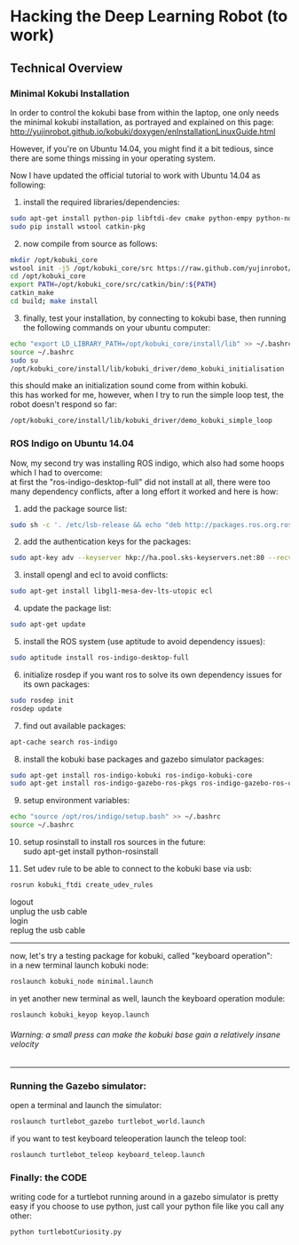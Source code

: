# Hacking the Deep Learning Robot (to work)

## Technical Overview

### Minimal Kokubi Installation
In order to control the kokubi base from within the laptop, one only needs the minimal kokubi installation, as portrayed and explained on this page:  
http://yujinrobot.github.io/kobuki/doxygen/enInstallationLinuxGuide.html    

However, if you're on Ubuntu 14.04, you might find it a bit tedious, since there are some things missing in your operating system.  

Now I have updated the official tutorial to work with Ubuntu 14.04 as following:  

1) install the required libraries/dependencies:  
```bash
sudo apt-get install python-pip libftdi-dev cmake python-empy python-nose python-setuptools build-essential  
sudo pip install wstool catkin-pkg
```
2) now compile from source as follows:  
```bash
mkdir /opt/kobuki_core  
wstool init -j5 /opt/kobuki_core/src https://raw.github.com/yujinrobot/kobuki_core/hydro/kobuki_core.rosinstall  
cd /opt/kobuki_core  
export PATH=/opt/kobuki_core/src/catkin/bin/:${PATH}  
catkin_make  
cd build; make install  
```
3) finally, test your installation, by connecting to kokubi base, then running the following commands on your ubuntu computer:  
```bash
echo "export LD_LIBRARY_PATH=/opt/kobuki_core/install/lib" >> ~/.bashrc
source ~/.bashrc  
sudo su  
/opt/kobuki_core/install/lib/kobuki_driver/demo_kobuki_initialisation  
```
this should make an initialization sound come from within kobuki.  
this has worked for me, however, when I try to run the simple loop test, the robot doesn't respond so far:  
```bash
/opt/kobuki_core/install/lib/kobuki_driver/demo_kobuki_simple_loop  
```
### ROS Indigo on Ubuntu 14.04
Now, my second try was installing ROS indigo, which also had some hoops which I had to overcome:  
at first the "ros-indigo-desktop-full" did not install at all, there were too many dependency conflicts, after a long effort it worked and here is how:  
1) add the package source list:  
```bash
sudo sh -c '. /etc/lsb-release && echo "deb http://packages.ros.org.ros.informatik.uni-freiburg.de/ros/ubuntu $DISTRIB_CODENAME main" > /etc/apt/sources.list.d/ros-latest.list'  
```
2) add the authentication keys for the packages:  
```bash
sudo apt-key adv --keyserver hkp://ha.pool.sks-keyservers.net:80 --recv-key 421C365BD9FF1F717815A3895523BAEEB01FA116  
```
3) install opengl and ecl to avoid conflicts:  
```bash
sudo apt-get install libgl1-mesa-dev-lts-utopic ecl  
```
4) update the package list:  
```bash
sudo apt-get update  
```
5) install the ROS system (use aptitude to avoid dependency issues):  
```bash
sudo aptitude install ros-indigo-desktop-full  
```
6) initialize rosdep if you want ros to solve its own dependency issues for its own packages:  
```bash
sudo rosdep init  
rosdep update  
```
7) find out available packages:  
```bash
apt-cache search ros-indigo  
```
8) install the kobuki base packages and gazebo simulator packages:  
```bash
sudo apt-get install ros-indigo-kobuki ros-indigo-kobuki-core  
sudo apt-get install ros-indigo-gazebo-ros-pkgs ros-indigo-gazebo-ros-control  
```
9) setup environment variables:  
```bash
echo "source /opt/ros/indigo/setup.bash" >> ~/.bashrc  
source ~/.bashrc  
```
10) setup rosinstall to install ros sources in the future:  
sudo apt-get install python-rosinstall  

11) Set udev rule to be able to connect to the kobuki base via usb:  
```bash
rosrun kobuki_ftdi create_udev_rules  
```
logout  
unplug the usb cable  
login  
replug the usb cable  

---

now, let's try a testing package for kobuki, called "keyboard operation":  
in a new terminal launch kobuki node:  
```bash
roslaunch kobuki_node minimal.launch  
```
in yet another new terminal as well, launch the keyboard operation module:  
```bash
roslaunch kobuki_keyop keyop.launch  
```
###### Warning: a small press can make the kobuki base gain a relatively insane velocity

---

### Running the Gazebo simulator:  
open a terminal and launch the simulator:  
```bash
roslaunch turtlebot_gazebo turtlebot_world.launch  
```
if you want to test keyboard teleoperation launch the teleop tool:  
```bash
roslaunch turtlebot_teleop keyboard_teleop.launch  
```

### Finally: the CODE
writing code for a turtlebot running around in a gazebo simulator is pretty easy if you choose to use python, just call your python file like you call any other:  
```bash
python turtlebotCuriosity.py  
```
